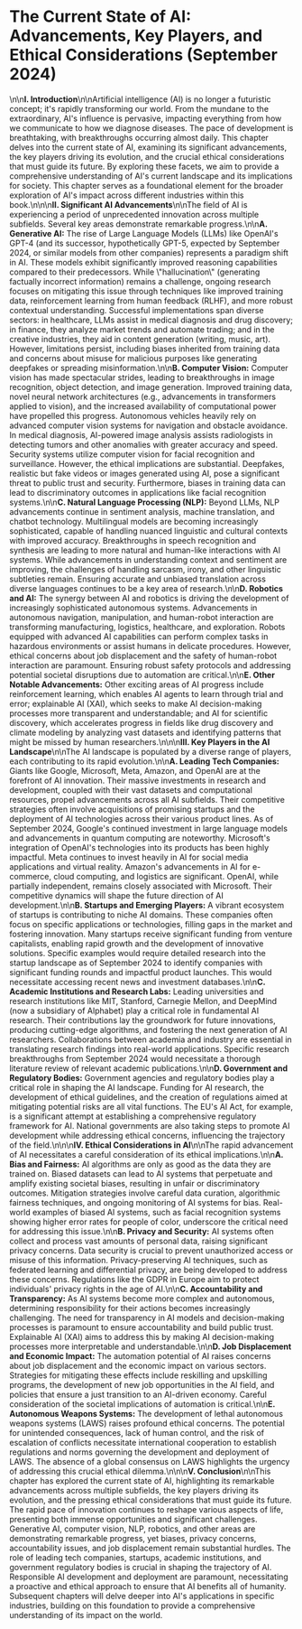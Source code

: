 # The Current State of AI: Advancements, Key Players, and Ethical Considerations (September 2024)

\\n\\n**I. Introduction**\\n\\nArtificial intelligence (AI) is no longer a futuristic concept; it's rapidly transforming our world.  From the mundane to the extraordinary, AI's influence is pervasive, impacting everything from how we communicate to how we diagnose diseases.  The pace of development is breathtaking, with breakthroughs occurring almost daily.  This chapter delves into the current state of AI, examining its significant advancements, the key players driving its evolution, and the crucial ethical considerations that must guide its future.  By exploring these facets, we aim to provide a comprehensive understanding of AI's current landscape and its implications for society. This chapter serves as a foundational element for the broader exploration of AI's impact across different industries within this book.\\n\\n\\n**II. Significant AI Advancements**\\n\\nThe field of AI is experiencing a period of unprecedented innovation across multiple subfields. Several key areas demonstrate remarkable progress.\\n\\n**A. Generative AI:** The rise of Large Language Models (LLMs) like OpenAI's GPT-4 (and its successor, hypothetically GPT-5, expected by September 2024, or similar models from other companies) represents a paradigm shift in AI. These models exhibit significantly improved reasoning capabilities compared to their predecessors.  While \\\"hallucination\\\" (generating factually incorrect information) remains a challenge, ongoing research focuses on mitigating this issue through techniques like improved training data, reinforcement learning from human feedback (RLHF), and more robust contextual understanding.  Successful implementations span diverse sectors: in healthcare, LLMs assist in medical diagnosis and drug discovery; in finance, they analyze market trends and automate trading; and in the creative industries, they aid in content generation (writing, music, art). However, limitations persist, including biases inherited from training data and concerns about misuse for malicious purposes like generating deepfakes or spreading misinformation.\\n\\n**B. Computer Vision:** Computer vision has made spectacular strides, leading to breakthroughs in image recognition, object detection, and image generation.  Improved training data, novel neural network architectures (e.g., advancements in transformers applied to vision), and the increased availability of computational power have propelled this progress. Autonomous vehicles heavily rely on advanced computer vision systems for navigation and obstacle avoidance. In medical diagnosis, AI-powered image analysis assists radiologists in detecting tumors and other anomalies with greater accuracy and speed. Security systems utilize computer vision for facial recognition and surveillance.  However, the ethical implications are substantial. Deepfakes, realistic but fake videos or images generated using AI, pose a significant threat to public trust and security. Furthermore, biases in training data can lead to discriminatory outcomes in applications like facial recognition systems.\\n\\n**C. Natural Language Processing (NLP):**  Beyond LLMs, NLP advancements continue in sentiment analysis, machine translation, and chatbot technology. Multilingual models are becoming increasingly sophisticated, capable of handling nuanced linguistic and cultural contexts with improved accuracy.  Breakthroughs in speech recognition and synthesis are leading to more natural and human-like interactions with AI systems.  While advancements in understanding context and sentiment are improving, the challenges of handling sarcasm, irony, and other linguistic subtleties remain.  Ensuring accurate and unbiased translation across diverse languages continues to be a key area of research.\\n\\n**D. Robotics and AI:** The synergy between AI and robotics is driving the development of increasingly sophisticated autonomous systems.  Advancements in autonomous navigation, manipulation, and human-robot interaction are transforming manufacturing, logistics, healthcare, and exploration.  Robots equipped with advanced AI capabilities can perform complex tasks in hazardous environments or assist humans in delicate procedures.  However, ethical concerns about job displacement and the safety of human-robot interaction are paramount.  Ensuring robust safety protocols and addressing potential societal disruptions due to automation are critical.\\n\\n**E. Other Notable Advancements:**  Other exciting areas of AI progress include reinforcement learning, which enables AI agents to learn through trial and error; explainable AI (XAI), which seeks to make AI decision-making processes more transparent and understandable; and AI for scientific discovery, which accelerates progress in fields like drug discovery and climate modeling by analyzing vast datasets and identifying patterns that might be missed by human researchers.\\n\\n\\n**III. Key Players in the AI Landscape**\\n\\nThe AI landscape is populated by a diverse range of players, each contributing to its rapid evolution.\\n\\n**A. Leading Tech Companies:**  Giants like Google, Microsoft, Meta, Amazon, and OpenAI are at the forefront of AI innovation.  Their massive investments in research and development, coupled with their vast datasets and computational resources, propel advancements across all AI subfields.  Their competitive strategies often involve acquisitions of promising startups and the deployment of AI technologies across their various product lines.  As of September 2024, Google's continued investment in large language models and advancements in quantum computing are noteworthy.  Microsoft's integration of OpenAI's technologies into its products has been highly impactful. Meta continues to invest heavily in AI for social media applications and virtual reality. Amazon's advancements in AI for e-commerce, cloud computing, and logistics are significant. OpenAI, while partially independent, remains closely associated with Microsoft.  Their competitive dynamics will shape the future direction of AI development.\\n\\n**B. Startups and Emerging Players:**  A vibrant ecosystem of startups is contributing to niche AI domains.  These companies often focus on specific applications or technologies, filling gaps in the market and fostering innovation.  Many startups receive significant funding from venture capitalists, enabling rapid growth and the development of innovative solutions.  Specific examples would require detailed research into the startup landscape as of September 2024 to identify companies with significant funding rounds and impactful product launches.  This would necessitate accessing recent news and investment databases.\\n\\n**C. Academic Institutions and Research Labs:**  Leading universities and research institutions like MIT, Stanford, Carnegie Mellon, and DeepMind (now a subsidiary of Alphabet) play a critical role in fundamental AI research. Their contributions lay the groundwork for future innovations, producing cutting-edge algorithms, and fostering the next generation of AI researchers.  Collaborations between academia and industry are essential in translating research findings into real-world applications.  Specific research breakthroughs from September 2024 would necessitate a thorough literature review of relevant academic publications.\\n\\n**D. Government and Regulatory Bodies:**  Government agencies and regulatory bodies play a critical role in shaping the AI landscape. Funding for AI research, the development of ethical guidelines, and the creation of regulations aimed at mitigating potential risks are all vital functions.  The EU's AI Act, for example, is a significant attempt at establishing a comprehensive regulatory framework for AI.  National governments are also taking steps to promote AI development while addressing ethical concerns, influencing the trajectory of the field.\\n\\n\\n**IV. Ethical Considerations in AI**\\n\\nThe rapid advancement of AI necessitates a careful consideration of its ethical implications.\\n\\n**A. Bias and Fairness:**  AI algorithms are only as good as the data they are trained on. Biased datasets can lead to AI systems that perpetuate and amplify existing societal biases, resulting in unfair or discriminatory outcomes.  Mitigation strategies involve careful data curation, algorithmic fairness techniques, and ongoing monitoring of AI systems for bias.  Real-world examples of biased AI systems, such as facial recognition systems showing higher error rates for people of color, underscore the critical need for addressing this issue.\\n\\n**B. Privacy and Security:**  AI systems often collect and process vast amounts of personal data, raising significant privacy concerns.  Data security is crucial to prevent unauthorized access or misuse of this information.  Privacy-preserving AI techniques, such as federated learning and differential privacy, are being developed to address these concerns.  Regulations like the GDPR in Europe aim to protect individuals' privacy rights in the age of AI.\\n\\n**C. Accountability and Transparency:**  As AI systems become more complex and autonomous, determining responsibility for their actions becomes increasingly challenging.  The need for transparency in AI models and decision-making processes is paramount to ensure accountability and build public trust.  Explainable AI (XAI) aims to address this by making AI decision-making processes more interpretable and understandable.\\n\\n**D. Job Displacement and Economic Impact:**  The automation potential of AI raises concerns about job displacement and the economic impact on various sectors.  Strategies for mitigating these effects include reskilling and upskilling programs, the development of new job opportunities in the AI field, and policies that ensure a just transition to an AI-driven economy.  Careful consideration of the societal implications of automation is critical.\\n\\n**E. Autonomous Weapons Systems:**  The development of lethal autonomous weapons systems (LAWS) raises profound ethical concerns.  The potential for unintended consequences, lack of human control, and the risk of escalation of conflicts necessitate international cooperation to establish regulations and norms governing the development and deployment of LAWS.  The absence of a global consensus on LAWS highlights the urgency of addressing this crucial ethical dilemma.\\n\\n\\n**V. Conclusion**\\n\\nThis chapter has explored the current state of AI, highlighting its remarkable advancements across multiple subfields, the key players driving its evolution, and the pressing ethical considerations that must guide its future.  The rapid pace of innovation continues to reshape various aspects of life, presenting both immense opportunities and significant challenges.  Generative AI, computer vision, NLP, robotics, and other areas are demonstrating remarkable progress, yet biases, privacy concerns, accountability issues, and job displacement remain substantial hurdles.  The role of leading tech companies, startups, academic institutions, and government regulatory bodies is crucial in shaping the trajectory of AI.  Responsible AI development and deployment are paramount, necessitating a proactive and ethical approach to ensure that AI benefits all of humanity.  Subsequent chapters will delve deeper into AI's applications in specific industries, building on this foundation to provide a comprehensive understanding of its impact on the world.

